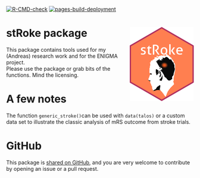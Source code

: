 <!-- badges: start -->
[![R-CMD-check](https://github.com/agdamsbo/stRoke/actions/workflows/R-CMD-check.yaml/badge.svg)](https://github.com/agdamsbo/stRoke/actions/workflows/R-CMD-check.yaml)
[![pages-build-deployment](https://github.com/agdamsbo/stRoke/actions/workflows/pages/pages-build-deployment/badge.svg)](https://github.com/agdamsbo/stRoke/actions/workflows/pages/pages-build-deployment)
<!-- badges: end -->

# stRoke package <img src="man/figures/hexlogo.png" align="right" />

This package contains tools used for my (Andreas) research work and for the ENIGMA project.    
Please use the package or grab bits of the functions. Mind the licensing.

# A few notes
The function `generic_stroke()`can be used with `data(talos)` or a custom data set to illustrate the classic analysis of mRS outcome from stroke trials.

# GitHub

This package is [shared on GitHub](https://github.com/agdamsbo/stRoke), and you are very welcome to contribute by opening an issue or a pull request.